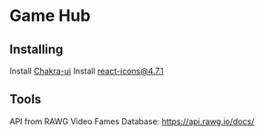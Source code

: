# Game Hub

## Installing

Install [Chakra-ui](https://v2.chakra-ui.com/getting-started/vite-guide)
Install react-icons@4.7.1

## Tools

API from RAWG Video Fames Database: https://api.rawg.io/docs/
